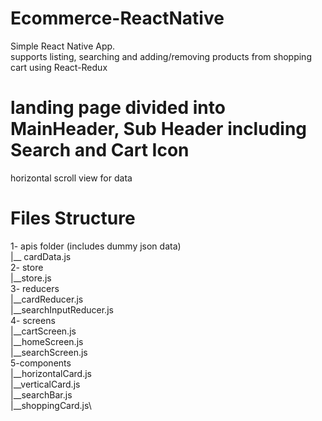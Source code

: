 # Ecommerce-ReactNative
Simple React Native App.\
supports listing, searching and adding/removing products from shopping cart using React-Redux

# landing page divided into MainHeader, Sub Header including Search and Cart Icon
horizontal scroll view for data


# Files Structure 

 1- apis folder (includes dummy json data)\
     |__ cardData.js\
 2- store\
      |__store.js\
 3- reducers\
      |__cardReducer.js\
      |__searchInputReducer.js\
 4- screens\
     |__cartScreen.js\
     |__homeScreen.js\
     |__searchScreen.js\
 5-components\
     |__horizontalCard.js\
     |__verticalCard.js  \
     |__searchBar.js\
     |__shoppingCard.js\
